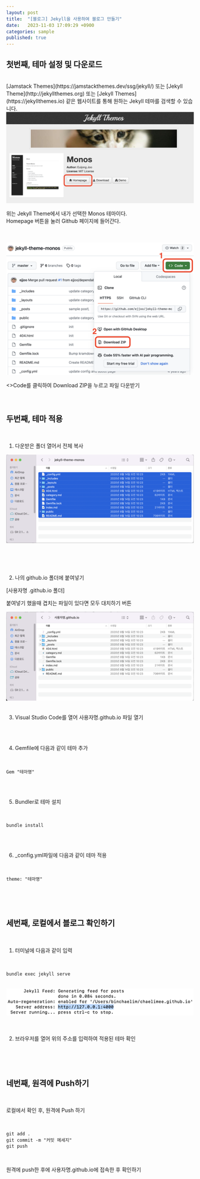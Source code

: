 ```yaml
---
layout: post
title:  "[블로그] Jekyll을 사용하여 블로그 만들기"
date:   2023-11-03 17:09:29 +0900
categories: sample
published: true
---
```


## 첫번째, 테마 설정 및 다운로드 
<br/>
[Jamstack Themes](https://jamstackthemes.dev/ssg/jekyll/) 또는 [Jekyll Theme](http://jekyllthemes.org) 또는 [Jekyll Themes](https://jekyllthemes.io) 같은 웹사이트를 통해 원하는 Jekyll 테마를 검색할 수 있습니다.

<br/>


<img src="/images/monos.png">

위는 Jekyll Theme에서 내가 선택한 Monos 테마이다. 
 <br/>
Homepage 버튼을 눌러 Github 페이지에 들어간다. <br/><br/><br/>

<img src="/images/download.png">

<>Code를 클릭하여 Download ZIP을 누르고 파일 다운받기<br/><br/><br/>

## 두번째, 테마 적용 

<br>

1. 다운받은 폴더 열어서 전체 복사 

<img src="/images/folder.png">

<br/><br/><br/>

2. 나의 github.io 폴더에 붙여넣기<br/>

[사용자명 .github.io 폴더]<br/>

붙여넣기 했을때 겹치는 파일이 있다면 모두 대치하기 버튼


<img src="/images/paste.png">
<br/><br/>

3. Visual Studio Code를 열어 사용자명.github.io 파일 열기

<br/><br/>

4. Gemfile에 다음과 같이 테마 추가
<br/>

```
Gem "테마명"
```

<br><br>

5. Bundler로 테마 설치
<br/>

```
bundle install
```

<br><br>

6. _config.yml파일에 다음과 같이 테마 적용
<br/>

```
theme: "테마명"
```

<br><br><br>

## 세번째, 로컬에서 블로그 확인하기

<br>

1. 터미널에 다음과 같이 입력
<br>

```
bundle exec jekyll serve
```

<br>
<img src="/images/exec.png">
<br><br><br>

2. 브라우저를 열어 위의 주소를 입력하여 적용된 테마 확인

<br><br><br>

## 네번째, 원격에 Push하기

<br>

로컬에서 확인 후, 원격에 Push 하기

<br>

```
git add .
git commit -m "커밋 메세지"
git push
```

<br>

원격에 push한 후에 사용자명.github.io에 접속한 후 확인하기


